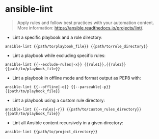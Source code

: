 # ansible-lint

> Apply rules and follow best practices with your automation content.
> More information: <https://ansible.readthedocs.io/projects/lint/>.

- Lint a specific playbook and a role directory:

`ansible-lint {{path/to/playbook_file}} {{path/to/role_directory}}`

- Lint a playbook while excluding specific rules:

`ansible-lint {{--exclude-rules|-x}} {{rule1}},{{rule2}} {{path/to/playbook_file}}`

- Lint a playbook in offline mode and format output as PEP8 with:

`ansible-lint {{--offline|-o}} {{--parseable|-p}} {{path/to/playbook_file}}`

- Lint a playbook using a custom rule directory:

`ansible-lint {{--rules|-r}} {{path/to/custom_rules_directory}} {{path/to/playbook_file}}`

- Lint all Ansible content recursively in a given directory:

`ansible-lint {{path/to/project_directory}}`
